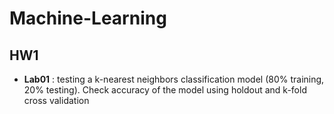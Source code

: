 # Machine-Learning

## HW1
* __Lab01__ :  testing a k-nearest neighbors classification model (80% training, 20% testing). Check accuracy of the model using holdout and k-fold cross validation
